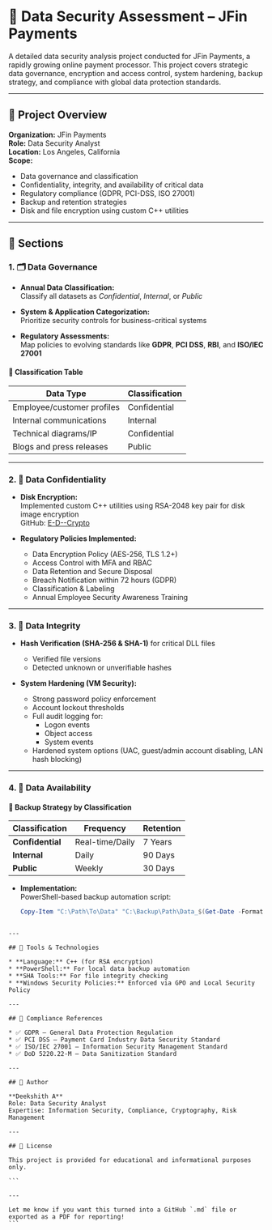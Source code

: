 # 🔐 Data Security Assessment – JFin Payments

A detailed data security analysis project conducted for JFin Payments, a rapidly growing online payment processor. This project covers strategic data governance, encryption and access control, system hardening, backup strategy, and compliance with global data protection standards.

---

## 🧭 Project Overview

**Organization:** JFin Payments  
**Role:** Data Security Analyst  
**Location:** Los Angeles, California  
**Scope:**  
- Data governance and classification  
- Confidentiality, integrity, and availability of critical data  
- Regulatory compliance (GDPR, PCI-DSS, ISO 27001)  
- Backup and retention strategies  
- Disk and file encryption using custom C++ utilities  

---

## 📘 Sections

### 1. 🗂️ Data Governance

- **Annual Data Classification:**  
  Classify all datasets as *Confidential*, *Internal*, or *Public*

- **System & Application Categorization:**  
  Prioritize security controls for business-critical systems

- **Regulatory Assessments:**  
  Map policies to evolving standards like **GDPR**, **PCI DSS**, **RBI**, and **ISO/IEC 27001**

#### 🔐 Classification Table
| Data Type | Classification |
|-----------|----------------|
| Employee/customer profiles | Confidential |
| Internal communications | Internal |
| Technical diagrams/IP | Confidential |
| Blogs and press releases | Public |

---

### 2. 🔏 Data Confidentiality

- **Disk Encryption:**  
  Implemented custom C++ utilities using RSA-2048 key pair for disk image encryption  
  GitHub: [E-D--Crypto](https://github.com/28d33/E-D--Crypto)

- **Regulatory Policies Implemented:**
  - Data Encryption Policy (AES-256, TLS 1.2+)
  - Access Control with MFA and RBAC
  - Data Retention and Secure Disposal
  - Breach Notification within 72 hours (GDPR)
  - Classification & Labeling
  - Annual Employee Security Awareness Training

---

### 3. 🔐 Data Integrity

- **Hash Verification (SHA-256 & SHA-1)** for critical DLL files  
  - Verified file versions
  - Detected unknown or unverifiable hashes

- **System Hardening (VM Security):**
  - Strong password policy enforcement
  - Account lockout thresholds
  - Full audit logging for:
    - Logon events
    - Object access
    - System events
  - Hardened system options (UAC, guest/admin account disabling, LAN hash blocking)

---

### 4. 💾 Data Availability

#### 🔁 Backup Strategy by Classification

| Classification | Frequency | Retention |
|----------------|-----------|-----------|
| **Confidential** | Real-time/Daily | 7 Years |
| **Internal**     | Daily     | 90 Days  |
| **Public**       | Weekly    | 30 Days  |

- **Implementation:**  
  PowerShell-based backup automation script:
  ```powershell
  Copy-Item "C:\Path\To\Data" "C:\Backup\Path\Data_$(Get-Date -Format yyyyMMdd)" -Recurse
````

---

## 🧰 Tools & Technologies

* **Language:** C++ (for RSA encryption)
* **PowerShell:** For local data backup automation
* **SHA Tools:** For file integrity checking
* **Windows Security Policies:** Enforced via GPO and Local Security Policy

---

## 📌 Compliance References

* ✅ GDPR – General Data Protection Regulation
* ✅ PCI DSS – Payment Card Industry Data Security Standard
* ✅ ISO/IEC 27001 – Information Security Management Standard
* ✅ DoD 5220.22-M – Data Sanitization Standard

---

## 👤 Author

**Deekshith A**
Role: Data Security Analyst
Expertise: Information Security, Compliance, Cryptography, Risk Management

---

## 📄 License

This project is provided for educational and informational purposes only.

```

---

Let me know if you want this turned into a GitHub `.md` file or exported as a PDF for reporting!
```
